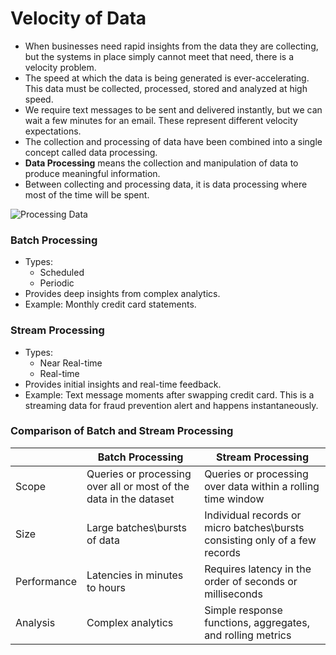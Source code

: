 # Velocity of Data

* When businesses need rapid insights from the data they are collecting, but the systems in place simply cannot meet that need, there is a velocity problem. 
* The speed at which the data is being generated is ever-accelerating. This data must be collected, processed, stored and analyzed at high speed.
* We require text messages to be sent and delivered instantly, but we can wait a few minutes for an email. These represent different velocity expectations. 
* The collection and processing of data have been combined into a single concept called data processing. 
* **Data Processing** means the collection and manipulation of data to produce meaningful information. 
* Between collecting and processing data, it is data processing where most of the time will be spent. 

![Processing Data](processing_data.png)


### Batch Processing
* Types:
	* Scheduled
	* Periodic
* Provides deep insights from complex analytics. 
* Example: Monthly credit card statements. 


### Stream Processing
* Types:
	* Near Real-time
	* Real-time
* Provides initial insights and real-time feedback. 
* Example: Text message moments after swapping credit card. This is a streaming data for fraud prevention alert and happens instantaneously. 


### Comparison of Batch and Stream Processing

|             | Batch Processing                                                  | Stream Processing                                                           |
| ----------- | ----------------------------------------------------------------- | --------------------------------------------------------------------------- |
| Scope       | Queries or processing over all or most of the data in the dataset | Queries or processing over data within a rolling time window                |
| Size        | Large batches\bursts of data                                      | Individual records or micro batches\bursts consisting only of a few records |
| Performance | Latencies in minutes to hours                                     | Requires latency in the order of seconds or milliseconds                    |
| Analysis    | Complex analytics                                                 | Simple response functions, aggregates, and rolling metrics                  |
